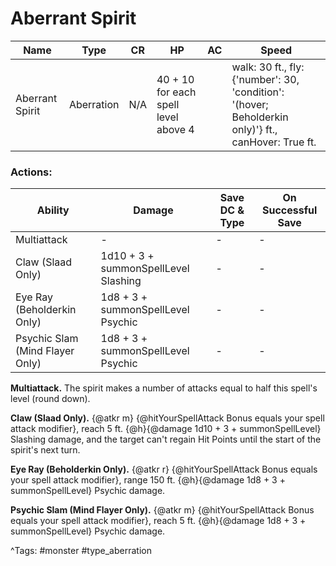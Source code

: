 # Aberrant Spirit

| Name | Type | CR | HP | AC | Speed |
|------|------|----|----|----|-------|
| Aberrant Spirit | Aberration | N/A | 40 + 10 for each spell level above 4 |  | walk: 30 ft., fly: {'number': 30, 'condition': '(hover; Beholderkin only)'} ft., canHover: True ft. |

### Actions:

| Ability | Damage | Save DC & Type | On Successful Save |
|---------|--------|----------------|--------------------|
| Multiattack | - | - | - |
| Claw (Slaad Only) | 1d10 + 3 + summonSpellLevel Slashing | - | - |
| Eye Ray (Beholderkin Only) | 1d8 + 3 + summonSpellLevel Psychic | - | - |
| Psychic Slam (Mind Flayer Only) | 1d8 + 3 + summonSpellLevel Psychic | - | - |


**Multiattack.** The spirit makes a number of attacks equal to half this spell's level (round down).

**Claw (Slaad Only).** {@atkr m} {@hitYourSpellAttack Bonus equals your spell attack modifier}, reach 5 ft. {@h}{@damage 1d10 + 3 + summonSpellLevel} Slashing damage, and the target can't regain Hit Points until the start of the spirit's next turn.

**Eye Ray (Beholderkin Only).** {@atkr r} {@hitYourSpellAttack Bonus equals your spell attack modifier}, range 150 ft. {@h}{@damage 1d8 + 3 + summonSpellLevel} Psychic damage.

**Psychic Slam (Mind Flayer Only).** {@atkr m} {@hitYourSpellAttack Bonus equals your spell attack modifier}, reach 5 ft. {@h}{@damage 1d8 + 3 + summonSpellLevel} Psychic damage.

^Tags: #monster #type_aberration